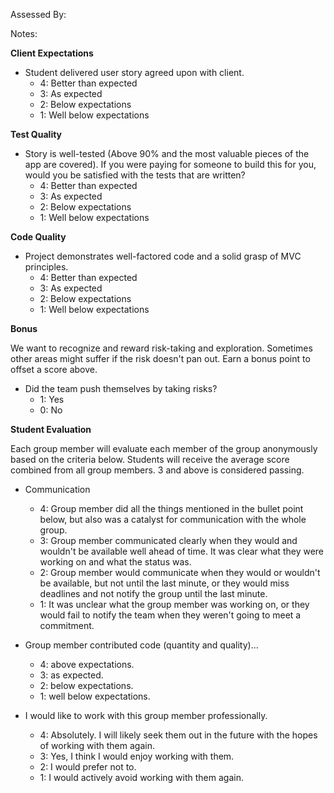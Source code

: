 Assessed By:

Notes:


**Client Expectations**

* Student delivered user story agreed upon with client.
  * 4: Better than expected
  * 3: As expected
  * 2: Below expectations
  * 1: Well below expectations

**Test Quality**

* Story is well-tested (Above 90% and the most valuable pieces of the app are covered). If you were paying for someone to build this for you, would you be satisfied with the tests that are written?
    * 4: Better than expected
    * 3: As expected
    * 2: Below expectations
    * 1: Well below expectations

**Code Quality**

* Project demonstrates well-factored code and a solid grasp of MVC principles.
    * 4: Better than expected
    * 3: As expected
    * 2: Below expectations
    * 1: Well below expectations

**Bonus**

We want to recognize and reward risk-taking and exploration. Sometimes other areas might suffer if the risk doesn't pan out. Earn a bonus point to offset a score above.

* Did the team push themselves by taking risks?
    * 1: Yes
    * 0: No

**Student Evaluation**

Each group member will evaluate each member of the group anonymously based on the criteria below. Students will receive the average score combined from all group members. 3 and above is considered passing.

* Communication
  * 4: Group member did all the things mentioned in the bullet point below, but also was a catalyst for communication with the whole group.
  * 3: Group member communicated clearly when they would and wouldn't be available well ahead of time. It was clear what they were working on and what the status was.
  * 2: Group member would communicate when they would or wouldn't be available, but not until the last minute, or they would miss deadlines and not notify the group until the last minute.
  * 1: It was unclear what the group member was working on, or they would fail to notify the team when they weren't going to meet a commitment.

* Group member contributed code (quantity and quality)...
  * 4: above expectations.
  * 3: as expected.
  * 2: below expectations.
  * 1: well below expectations.

* I would like to work with this group member professionally.
  * 4: Absolutely. I will likely seek them out in the future with the hopes of working with them again.
  * 3: Yes, I think I would enjoy working with them.
  * 2: I would prefer not to.
  * 1: I would actively avoid working with them again.

